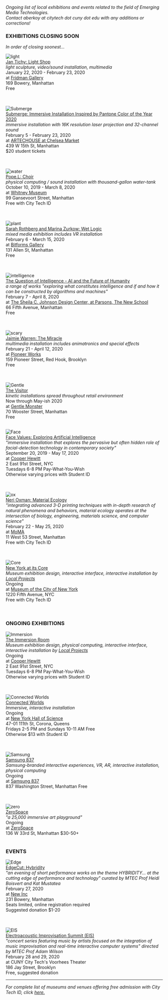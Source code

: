 _Ongoing list of local exhibitions and events related to the field of Emerging Media Technologies.     
Contact aberkoy at citytech dot cuny dot edu with any additions or corrections!_
  

### EXHIBITIONS CLOSING SOON    
_In order of closing soonest..._ 
  
  
![light](https://static.wixstatic.com/media/710937_cc0cb452ccae4056a62af1bc4d39ea3c~mv2.jpg/v1/fill/w_1732,h_1082,al_c,q_85,usm_0.66_1.00_0.01/Installation%20no_%2038_01.webp)   
[Jan Tichy: Light Shop](https://www.fridmangallery.com/light-shop)   
_light sculpture, video/sound installation, multimedia_   
January 22, 2020 - February 23, 2020   
at [Fridman Gallery](https://www.fridmangallery.com/)   
169 Bowery, Manhattan   
Free   
<br/><br/>   
  
![Submerge](https://specials-images.forbesimg.com/imageserve/5e362e348b6cf300071dacd9/960x0.jpg?fit=scale)   
[Submerge: Immersive Installation Inspired by Pantone Color of the Year 2020](https://www.artechouse.com/submerge)   
_immersive installation with 16K resolution laser projection and 32-channel sound_   
February 5 - February 23, 2020   
at [ARTECHOUSE at Chelsea Market](https://www.artechouse.com/nyc)   
439 W 15th St, Manhattan    
$20 student tickets   
<br/><br/> 

![water](https://whitney.org/uploads/image/file/824068/large_WMAA_POPE.L_07D_NEW.jpg)  
[Pope.L: Choir](https://whitney.org/exhibitions/pope-l)      
_physical computing / sound installation with thousand-gallon water-tank_    
October 10, 2019 - March 8, 2020    
at [Whitney Museum](http://whitney.org)   
99 Gansevoort Street, Manhattan   
Free with City Tech ID      
 <br/><br/>      
  
![plant](https://bitforms.art/wp-content/uploads/2020/01/sr_WWW_3Views_WaterYourPlant_temp_w.jpg)  
[Sarah Rothberg and Marina Zurkow: Wet Logic](https://bitforms.art/)  
_mixed media exhibition includes VR installation_  
February 6 - March 15, 2020   
at [Bitforms Gallery](https://bitforms.art/)     
131 Allen St, Manhattan   
Free    
<br/><br/>   
  
![intelligence](https://mediacdn.cincopa.com/BitsoilTax_Campaign_72dpi.jpg?o=4&res=11004&p=y&pid=661629&ph4=qtwCAAg4pDgbkB)  
[The Question of Intelligence - AI and the Future of Humanity](https://www.newschool.edu/parsons/all-exhibitions/?id=17179880749)  
_a range of works "exploring what constitutes intelligence and if and how it can be constructed by algorithms and machines"_  
February 7 - April 8, 2020   
at [The Sheila C. Johnson Design Center, at Parsons, The New School](https://www.newschool.edu/parsons/sheila-c-johnson-design-center/)        
66 Fifth Avenue, Manhattan   
Free    
<br/><br/>  
  
![scary](https://pioneerworks.org/wp-content/uploads/unnamed-4-3-1600x1068.jpg)  
[Jaimie Warren: The Miracle](https://pioneerworks.org/exhibitions/jaimie-warren-the-miracle/)  
_multimedia installation includes animatronics and special effects_  
February 21 - April 12, 2020   
at [Pioneer Works](https://pioneerworks.org/)        
159 Pioneer Street, Red Hook, Brooklyn   
Free    
<br/><br/>    

![Gentle](https://video-images.vice.com/_uncategorized/1540831407391-Gentle-Monster-New-York-FS_1.jpeg?resize=1575:*)      
[The Visitor](https://garage.vice.com/en_us/article/bj49n8/gentle-monster-sunglasses-store)    
_kinetic installations spread throughout retail environment_     
Now through May-ish 2020      
at [Gentle Monster](https://www.gentlemonster.com/)      
70 Wooster Street, Manhattan  
Free
<br/><br/> 

  
![Face](https://uh8yh30l48rpize52xh0q1o6i-wpengine.netdna-ssl.com/wp-content/uploads/2019/08/CH-LDB-Photo-David-Levene-3-1.jpg)  
[Face Values: Exploring Artificial Intelligence](https://www.cooperhewitt.org/events/current-exhibitions/face-values/)   
_"immersive installation that explores the pervasive but often hidden role of facial-detection technology in contemporary society"_  
September 20, 2019 - May 17, 2020    
at [Cooper Hewitt](http://www.cooperhewitt.org)   
2 East 91st Street, NYC  
Tuesdays 6-8 PM Pay-What-You-Wish   
Otherwise varying prices with Student ID    
<br/><br/>  


![ox](https://www.moma.org/d/assets/W1siZiIsIjIwMTkvMDcvMTEvMWdwdDQ5eDNnaF9TaWxrX1BhdmlsaW9uXzkweHh4XzJfLmpwZyJdLFsicCIsImNvbnZlcnQiLCItcmVzaXplIDIwMDB4MjAwMFx1MDAzZSJdXQ/Silk%20Pavilion_90xxx%20%282%29.jpg?sha=ce3e064688dcf1c4)  
[Neri Oxman: Material Ecology](https://www.moma.org/calendar/exhibitions/5090)    
_"integrating advanced 3-D printing techniques with in-depth research of natural phenomena and behaviors, material ecology operates at the intersection of biology, engineering, materials science, and computer science"_  
February 22 - May 25, 2020   
at [MoMA](https://www.moma.org/)      
11 West 53 Street, Manhattan   
Free with City Tech ID     
 <br/><br/>   
 
 
![Core](http://localprojects.com/imagetask/.eJx9jc0KwjAQhN9lz2vYghaaa8GTiogXCSHUGpNoNKGJ-Eff3dAH8DLMDMM3AqhW63ZzUKutWtCcVB_ZJRpAIcDdOqNzl64sDqHXKYUhMe-OrB1CLAuJX3gDnzUNwgs4IVjtjM3AK6pL93SnbEtoiEaJf3g7ndxH78PS5YKtaiK8P7zHc-eTnmy5GuUkP-8YOrQ.v7d8gNq3Z0XIipNa3aDOBX0JuIo)  
[New York at its Core](http://thecreatorsproject.vice.com/blog/redesign-new-york-city-museum-experience)    
_Museum exhibition design, interactive interface, interactive installation by [Local Projects](http://localprojects.com)_  
Ongoing      
at [Museum of the City of New York](http://mcny.org/nyatitscore)    
1220 Fifth Avenue, NYC  
Free with City Tech ID      
 <br/><br/>

### ONGOING EXHIBITIONS 
![Immersion](https://uh8yh30l48rpize52xh0q1o6i-wpengine.netdna-ssl.com/wp-content/uploads/2014/05/1000-3-700x467.jpg)    
[The Immersion Room](https://www.cooperhewitt.org/events/current-exhibitions/immersion-room/)   
_Museum exhibition design, physical computing, interactive interface, interactive installation by [Local Projects](http://localprojects.com)_    
Ongoing       
at [Cooper Hewitt](http://www.cooperhewitt.org)   
2 East 91st Street, NYC  
Tuesdays 6-8 PM Pay-What-You-Wish   
Otherwise varying prices with Student ID    
  <br/><br/>     
    
![Connected Worlds](https://nysci.org/wp-content/uploads/cw_page.jpg)  
[Connected Worlds](https://nysci.org/home/exhibits/connected-worlds/)  
_Immersive, interactive installation_  
Ongoing     
at [New York Hall of Science](https://nysci.org)    
47-01 111th St, Corona, Queens  
Fridays 2-5 PM and Sundays 10-11 AM Free    
Otherwise $13 with Student ID    
<br/><br/>   
    
![Samsung](https://www.samsung.com/us/837/assets/images/t3-what24.jpg)  
[Samsung 837](https://www.samsung.com/us/837/experiences)  
_Samsung-branded interactive experiences, VR, AR, interactive installation, physical computing_  
Ongoing     
at [Samsung 837](https://www.samsung.com/us/837)    
837 Washington Street, Manhattan 
Free  
<br/><br/>     
  
![zero](https://zerospace.co/images/pic7.jpg)   
[ZeroSpace](https://zerospace.co)   
_"a 25,000 immersive art playground"_   
Ongoing  
at [ZeroSpace](https://zerospace.co/)   
136 W 33rd St, Manhattan 
$30-50+
<br/><br/>   

### EVENTS      
  
![Edge](https://images.squarespace-cdn.com/content/5e1e12fc534543709cbcfda1/1580864088405-0WC4WI9X2F0UIKUONEI3/2yzCzFPX.jpg?format=1000w&content-type=image%2Fjpeg)    
[EdgeCut: Hybridity](https://www.edgecut.org/events/hybridity)      
_"an evening of short performance works on the theme HYBRIDITY... at the cutting edge of performance and technology" curated by MTEC Prof Heidi Boisvert and Kat Mustatea_    
February 27, 2020   
at [New Inc](https://www.newinc.org)    
231 Bowery, Manhattan     
Seats limited, online registration required   
Suggested donation $1-20    
<br/><br/>
    
![EIS](https://2104310a1da50059d9c5-d1823d6f516b5299e7df5375e9cf45d2.ssl.cf2.rackcdn.com/2019/01/29077-demopoulos.jpg)  
[Electroacoustic Improvisation Summit (EIS)](https://eis.nyc/#--program-2020)    
_"concert series featuring music by artists focused on the integration of music improvisation and real-time interactive computer systems" directed by MTEC Prof Adam Wilson_  
February 28 and 29, 2020   
at CUNY City Tech's Voorhees Theater    
186 Jay Street, Brooklyn  
Free, suggested donation  
    


  
------- 
  
_For complete list of museums and venues offering free admission with City Tech ID, click [here.](http://www1.cuny.edu/sites/cuny-arts/free-access)_
  
  

   
